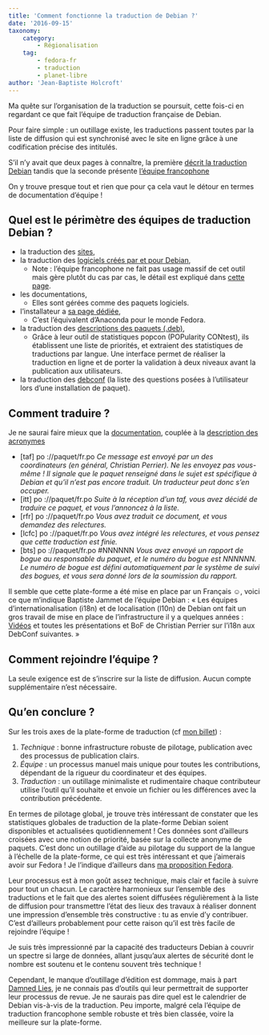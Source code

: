```yaml
---
title: 'Comment fonctionne la traduction de Debian ?'
date: '2016-09-15'
taxonomy:
    category:
        - Régionalisation
    tag:
        - fedora-fr
        - traduction
        - planet-libre
author: 'Jean-Baptiste Holcroft'
---
```


Ma quête sur l’organisation de la traduction se poursuit, cette fois-ci en regardant ce que fait l’équipe de traduction française de Debian.

Pour faire simple : un outillage existe, les traductions passent toutes par la liste de diffusion qui est synchronisé avec le site en ligne grâce à une codification précise des intitulés.

S’il n’y avait que deux pages à connaître, la première [décrit la traduction Debian](https://www.debian.org/international/l10n/) tandis que la seconde présente [l’équipe francophone](https://www.debian.org/international/french/)

On y trouve presque tout et rien que pour ça cela vaut le détour en termes de documentation d’équipe !

## Quel est le périmètre des équipes de traduction Debian ?

*   la traduction des [sites](https://www.debian.org/devel/website/stats/fr),
*   la traduction des [logiciels créés par et pour Debian](https://www.debian.org/international/l10n/po/),
    *   Note : l’équipe francophone ne fait pas usage massif de cet outil mais gère plutôt du cas par cas, le détail est expliqué dans [cette page](https://www.debian.org/international/french/po#a-traduire).
*   les documentations,
    *   Elles sont gérées comme des paquets logiciels.
*   l’installateur a [sa page dédiée](https://d-i.debian.org/l10n-stats/translation-status.html),
    *   C’est l’équivalent d’Anaconda pour le monde Fedora.
*   la traduction des [descriptions des paquets (.deb)](https://www.debian.org/international/l10n/ddtp),
    *   Grâce à leur outil de statistiques popcon (POPularity CONtest), ils établissent une liste de priorités, et extraient des statistiques de traductions par langue. Une interface permet de réaliser la traduction en ligne et de porter la validation à deux niveaux avant la publication aux utilisateurs.
*   la traduction des [debconf](https://www.debian.org/international/l10n/po-debconf/fr) (la liste des questions posées à l’utilisateur lors d’une installation de paquet).

## Comment traduire ?

Je ne saurai faire mieux que la [documentation](https://www.debian.org/international/french/po#a-traduire), couplée à la [description des acronymes](https://www.debian.org/international/l10n/pseudo-urls)

*   [taf] po ://paquet/fr.po _Ce message est envoyé par un des coordinateurs (en général, Christian Perrier). Ne les envoyez pas vous-même ! Il signale que le paquet renseigné dans le sujet est spécifique à Debian et qu’il n’est pas encore traduit. Un traducteur peut donc s’en occuper._
*   [itt] po ://paquet/fr.po _Suite à la réception d’un taf, vous avez décidé de traduire ce paquet, et vous l’annoncez à la liste._
*   [rfr] po ://paquet/fr.po _Vous avez traduit ce document, et vous demandez des relectures._
*   [lcfc] po ://paquet/fr.po _Vous avez intégré les relectures, et vous pensez que cette traduction est finie._
*   [bts] po ://paquet/fr.po #NNNNNN _Vous avez envoyé un rapport de bogue au responsable du paquet, et le numéro du bogue est NNNNNN. Le numéro de bogue est défini automatiquement par le système de suivi des bogues, et vous sera donné lors de la soumission du rapport._

Il semble que cette plate-forme a été mise en place par un Français ☺, voici ce que m’indique Baptiste Jammet de l’équipe Debian : « Les équipes d’internationalisation (i18n) et de localisation (l10n) de Debian ont fait un gros travail de mise en place de l’infrastructure il y a quelques années : [Vidéos](http://meetings-archive.debian.net/pub/debian-meetings/2006/debconf6/theora-small/2006-05-20/tower/State_of_the_art_for_Debian_i18n_l10n-Christian_Perrier__Javier_Fernandez_Sanguino.ogg) et toutes les présentations et BoF de Christian Perrier sur l’i18n aux DebConf suivantes. »

## Comment rejoindre l’équipe ?

La seule exigence est de s’inscrire sur la liste de diffusion. Aucun compte supplémentaire n’est nécessaire.

## Qu’en conclure ?

Sur les trois axes de la plate-forme de traduction (cf [mon billet](https://jibecfed.fedorapeople.org/blog/quest-ce-quune-bonne-plateforme-de-traduction.html)) :

1.  _Technique_ : bonne infrastructure robuste de pilotage, publication avec des processus de publication clairs.
2.  _Équipe_ : un processus manuel mais unique pour toutes les contributions, dépendant de la rigueur du coordinateur et des équipes.
3.  _Traduction_ : un outillage minimaliste et rudimentaire chaque contributeur utilise l’outil qu’il souhaite et envoie un fichier ou les différences avec la contribution précédente.

En termes de pilotage global, je trouve très intéressant de constater que les statistiques globales de traduction de la plate-forme Debian soient disponibles et actualisées quotidiennement ! Ces données sont d’ailleurs croisées avec une notion de priorité, basée sur la collecte anonyme de paquets. C’est donc un outillage d’aide au pilotage du support de la langue à l’échelle de la plate-forme, ce qui est très intéressant et que j’aimerais avoir sur Fedora ! Je l’indique d’ailleurs dans [ma proposition Fedora](https://fedoraproject.org/wiki/User:Jibecfed/Localization_proposal-Help_languages).

Leur processus est à mon goût assez technique, mais clair et facile à suivre pour tout un chacun. Le caractère harmonieux sur l’ensemble des traductions et le fait que des alertes soient diffusées régulièrement à la liste de diffusion pour transmettre l’état des lieux des travaux à réaliser donnent une impression d’ensemble très constructive : tu as envie d’y contribuer. C’est d’ailleurs probablement pour cette raison qu’il est très facile de rejoindre l’équipe !

Je suis très impressionné par la capacité des traducteurs Debian à couvrir un spectre si large de données, allant jusqu’aux alertes de sécurité dont le nombre est soutenu et le contenu souvent très technique !

Cependant, le manque d’outillage d’édition est dommage, mais à part [Damned Lies](https://l10n.gnome.org/), je ne connais pas d’outils qui leur permettrait de supporter leur processus de revue. Je ne saurais pas dire quel est le calendrier de Debian vis-à-vis de la traduction. Peu importe, malgré cela l’équipe de traduction francophone semble robuste et très bien classée, voire la meilleure sur la plate-forme.
